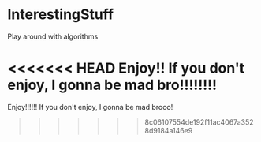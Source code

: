 # InterestingStuff
Play around with algorithms

<<<<<<< HEAD
Enjoy!! If you don't enjoy, I gonna be mad bro!!!!!!!!
=======
Enjoy!!!!!! If you don't enjoy, I gonna be mad brooo!
>>>>>>> 8c06107554de192f11ac4067a3528d9184a146e9
